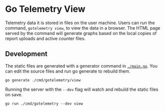 # Go Telemetry View

Telemetry data it is stored in files on the user machine. Users can run the
command, `gotelemetry view`, to view the data in a browser. The HTML page served
by the command will generate graphs based on the local copies of report uploads
and active counter files.

## Development

The static files are generated with a generator command in
[`./main.go`](./main.go). You can edit the source files and run go generate to
rebuild them.

    go generate ./cmd/gotelemetry/view

Running the server with the `--dev` flag will watch and rebuild the static files
on save.

    go run ./cmd/gotelemetry --dev view
